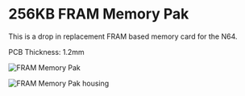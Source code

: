 # 256KB FRAM Memory Pak

This is a drop in replacement FRAM based memory card for the N64.

PCB Thickness: 1.2mm

![FRAM Memory Pak](https://i.imgur.com/pYjQ9hn.jpg)

![FRAM Memory Pak housing](https://i.imgur.com/E0cTeVH.jpg)
